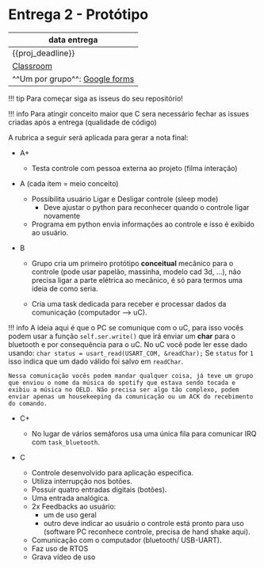 # Entrega 2 - Protótipo

| data entrega                                     |
|--------------------------------------------------|
| {{proj_deadline}}                                |
| [Classroom]({{proj_classroom}})                  |
| ^^Um por grupo^^: [Google forms]({{proj_forms}}) |

!!! tip 
    Para começar siga as isseus do seu repositório!

!!! info
    Para atingir conceito maior que C sera necessário fechar as issues criadas após a entrega (qualidade de código)

A rubrica a seguir será aplicada para gerar a nota final:

- A+
    - Testa controle com pessoa externa ao projeto (filma interação)
  
- A (cada item = meio conceito)
    - Possibilita usuário Ligar e Desligar controle (sleep mode)
        - Deve ajustar o python para reconhecer quando o controle ligar novamente
    - Programa em python envia informações ao controle e isso é exibido ao usuário.
  
- B 
    - Grupo cria um primeiro protótipo **conceitual** mecânico para o controle (pode usar papelão, massinha, modelo cad 3d, ...), não precisa ligar a parte elétrica ao mecânico, é só para termos uma ideia de como seria.
    
    - Cria uma task dedicada para receber e processar dados da comunicação (computador --> uC).
    
!!! info
    A ideia aqui é que o PC se comunique com o uC, para isso vocês podem usar a função `self.ser.write()` que irá enviar um **char** para o bluetooth e por consequência para o uC. No uC você pode ler esse dado usando: `char status = usart_read(USART_COM, &readChar);` Se `status` for `1` isso indica que um dado válido foi salvo em `readChar`.
        
    Nessa comunicação vocês podem mandar qualquer coisa, já teve um grupo que enviou o nome da música do spotify que estava sendo tocada e exibiu a música no OELD. Não precisa ser algo tão complexo, podem enviar apenas um housekeeping da comunicação ou um ACK do recebimento do comando.
    
- C+
    - No lugar de vários semáforos usa uma única fila para comunicar IRQ com `task_bluetooth`.
  
- C
    - Controle desenvolvido para aplicação específica.
    - Utiliza interrupção nos botões.
    - Possuir quatro entradas digitais (botões).
    - Uma entrada analógica.
    - 2x Feedbacks ao usuário:
        - um de uso geral
        - outro deve indicar ao usuário o controle  está pronto para uso (software PC reconhece controle, precisa de hand shake aqui).
    - Comunicação com o computador (bluetooth/ USB-UART).
    - Faz uso de RTOS 
    - Grava vídeo de uso
